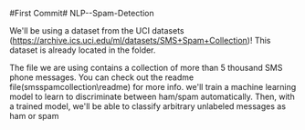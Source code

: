 #First Commit# NLP--Spam-Detection

We'll be using a dataset from the UCI datasets (https://archive.ics.uci.edu/ml/datasets/SMS+Spam+Collection)! This dataset is already located in the folder.

The file we are using contains a collection of more than 5 thousand SMS phone messages. You can check out the readme file(smsspamcollection\readme) for more info.
we'll train a machine learning model to learn to discriminate between ham/spam automatically. Then, with a trained model, we'll be able to classify arbitrary unlabeled messages as ham or spam
